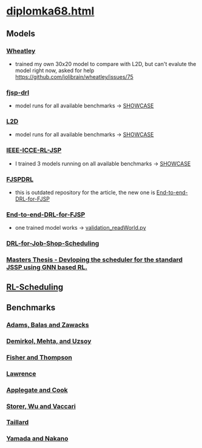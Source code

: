 # [diplomka68.html](https://www.cs.cas.cz/~martin/diplomka68.html)

## Models

### [Wheatley](models/Wheatley/)

- trained my own 30x20 model to compare with L2D, but can't evalute the model right now, asked for help https://github.com/jolibrain/wheatley/issues/75

### [fjsp-drl](models/fjsp-drl/)

- model runs for all available benchmarks -> [SHOWCASE](models/fjsp-drl/fjsp-drl/Showcase%20fjsp-drl.ipynb)

### [L2D](models/L2D/)

- model runs for all available benchmarks -> [SHOWCASE](models/L2D/Showcase.ipynb)

### [IEEE-ICCE-RL-JSP](models/IEEE-ICCE-RL-JSP/)

- I trained 3 models running on all available benchmarks -> [SHOWCASE](models/IEEE-ICCE-RL-JSP/ieee-icce-rl-jsp/ieee_icce_rl_jsp.ipynb)

### [FJSPDRL](models/FJSPDRL/)

- this is outdated repository for the article, the new one is [End-to-end-DRL-for-FJSP](models/End-to-end-DRL-for-FJSP/)

### [End-to-end-DRL-for-FJSP](models/End-to-end-DRL-for-FJSP/)

- one trained model works -> [validation_readWorld.py](models/End-to-end-DRL-for-FJSP/repo/FJSP_RealWorld/validation_realWorld.py)

### [DRL-for-Job-Shop-Scheduling](https://github.com/hexiao5886/DRL-for-Job-Shop-Scheduling/tree/master)

### [Masters Thesis - Devloping the scheduler for the standard JSSP using GNN based RL.](https://github.com/sachin301195/Thesis/tree/main)

## [RL-Scheduling](https://github.com/hliangzhao/RL-Scheduling)

## Benchmarks

### [Adams, Balas and Zawacks](benchmarks/abz_instances)

### [Demirkol, Mehta, and Uzsoy](benchmarks/dmu_instances/)

### [Fisher and Thompson](benchmarks/ft_instances/)

### [Lawrence](benchmarks/la_instances/)

### [Applegate and Cook](benchmarks/orb_instances/)

### [Storer, Wu and Vaccari](benchmarks/swv_instances/)

### [Taillard](benchmarks/ta_instances/)

### [Yamada and Nakano](benchmarks/yn_instances/)